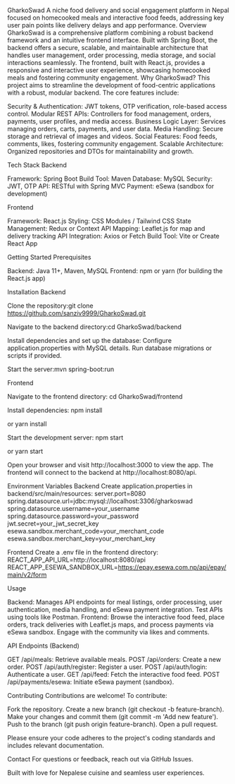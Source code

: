 GharkoSwad
A niche food delivery and social engagement platform in Nepal focused on homecooked meals and interactive food feeds, addressing key user pain points like delivery delays and app performance.
Overview
GharkoSwad is a comprehensive platform combining a robust backend framework and an intuitive frontend interface. Built with Spring Boot, the backend offers a secure, scalable, and maintainable architecture that handles user management, order processing, media storage, and social interactions seamlessly. The frontend, built with React.js, provides a responsive and interactive user experience, showcasing homecooked meals and fostering community engagement.
Why GharkoSwad?
This project aims to streamline the development of food-centric applications with a robust, modular backend. The core features include:

Security & Authentication: JWT tokens, OTP verification, role-based access control.
Modular REST APIs: Controllers for food management, orders, payments, user profiles, and media access.
Business Logic Layer: Services managing orders, carts, payments, and user data.
Media Handling: Secure storage and retrieval of images and videos.
Social Features: Food feeds, comments, likes, fostering community engagement.
Scalable Architecture: Organized repositories and DTOs for maintainability and growth.

Tech Stack
Backend

Framework: Spring Boot
Build Tool: Maven
Database: MySQL
Security: JWT, OTP
API: RESTful with Spring MVC
Payment: eSewa (sandbox for development)

Frontend

Framework: React.js
Styling: CSS Modules / Tailwind CSS
State Management: Redux or Context API
Mapping: Leaflet.js for map and delivery tracking
API Integration: Axios or Fetch
Build Tool: Vite or Create React App

Getting Started
Prerequisites

Backend: Java 11+, Maven, MySQL
Frontend: npm or yarn (for building the React.js app)

Installation
Backend

Clone the repository:git clone https://github.com/sanziv9999/GharkoSwad.git


Navigate to the backend directory:cd GharkoSwad/backend


Install dependencies and set up the database:
Configure application.properties with MySQL details.
Run database migrations or scripts if provided.


Start the server:mvn spring-boot:run



Frontend

Navigate to the frontend directory:
cd GharkoSwad/frontend


Install dependencies:
npm install

or
yarn install


Start the development server:
npm start

or
yarn start


Open your browser and visit http://localhost:3000 to view the app. The frontend will connect to the backend at http://localhost:8080/api.


Environment Variables
Backend
Create application.properties in backend/src/main/resources:
server.port=8080
spring.datasource.url=jdbc:mysql://localhost:3306/gharkoswad
spring.datasource.username=your_username
spring.datasource.password=your_password
jwt.secret=your_jwt_secret_key
esewa.sandbox.merchant_code=your_merchant_code
esewa.sandbox.merchant_key=your_merchant_key

Frontend
Create a .env file in the frontend directory:
REACT_APP_API_URL=http://localhost:8080/api
REACT_APP_ESEWA_SANDBOX_URL=https://epay.esewa.com.np/api/epay/main/v2/form

Usage

Backend: Manages API endpoints for meal listings, order processing, user authentication, media handling, and eSewa payment integration. Test APIs using tools like Postman.
Frontend: Browse the interactive food feed, place orders, track deliveries with Leaflet.js maps, and process payments via eSewa sandbox. Engage with the community via likes and comments.

API Endpoints (Backend)

GET /api/meals: Retrieve available meals.
POST /api/orders: Create a new order.
POST /api/auth/register: Register a user.
POST /api/auth/login: Authenticate a user.
GET /api/feed: Fetch the interactive food feed.
POST /api/payments/esewa: Initiate eSewa payment (sandbox).

Contributing
Contributions are welcome! To contribute:

Fork the repository.
Create a new branch (git checkout -b feature-branch).
Make your changes and commit them (git commit -m 'Add new feature').
Push to the branch (git push origin feature-branch).
Open a pull request.

Please ensure your code adheres to the project's coding standards and includes relevant documentation.

Contact
For questions or feedback, reach out via GitHub Issues.

Built with love for Nepalese cuisine and seamless user experiences.
